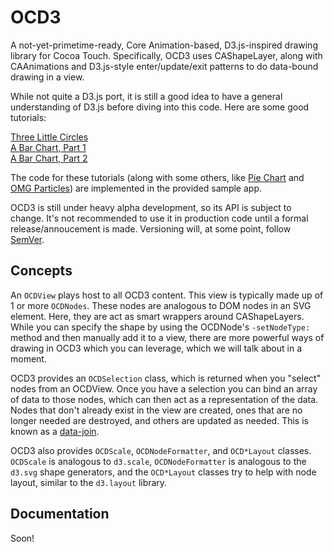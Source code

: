 # OCD3


A not-yet-primetime-ready, Core Animation-based, D3.js-inspired drawing library for Cocoa Touch.
Specifically, OCD3 uses CAShapeLayer, along with CAAnimations and D3.js-style enter/update/exit 
patterns to do data-bound drawing in a view.

While not quite a D3.js port, it is still a good idea to have a general understanding of D3.js
before diving into this code. Here are some good tutorials:

[Three Little Circles](http://mbostock.github.com/d3/tutorial/circle.html)   
[A Bar Chart, Part 1](http://mbostock.github.com/d3/tutorial/bar-1.html)    
[A Bar Chart, Part 2](http://mbostock.github.com/d3/tutorial/bar-2.html)

The code for these tutorials (along with some others, like [Pie Chart](http://bl.ocks.org/mbostock/3887235)
and [OMG Particles](http://bl.ocks.org/mbostock/1062544)) are implemented in the provided 
sample app.

OCD3 is still under heavy alpha development, so its API is subject to change. It's not
recommended to use it in production code until a formal release/annoucement is made. 
Versioning will, at some point, follow [SemVer](http://semver.org/).

## Concepts

An `OCDView` plays host to all OCD3 content. This view is typically made up of 1 or more `OCDNodes`. 
These nodes are analogous to DOM nodes in an SVG element. Here, they are act as smart wrappers 
around CAShapeLayers. While you can specify the shape by using the OCDNode's `-setNodeType:` method
and then manually add it to a view, there are more powerful ways of drawing in OCD3 which you can
leverage, which we will talk about in a moment.

OCD3 provides an `OCDSelection` class, which is returned when you "select" nodes from an OCDView.
Once you have a selection you can bind an array of data to those nodes, which can then act as a
representation of the data. Nodes that don't already exist in the view are created, ones that are
no longer needed are destroyed, and others are updated as needed. This is known as a [data-join](http://bost.ocks.org/mike/join/).

OCD3 also provides `OCDScale`, `OCDNodeFormatter`, and `OCD*Layout` classes. `OCDScale` is analogous
to `d3.scale`, `OCDNodeFormatter` is analogous to the `d3.svg` shape generators, and the `OCD*Layout`
classes try to help with node layout, similar to the `d3.layout` library.

## Documentation

Soon!
